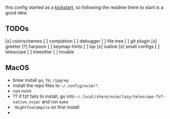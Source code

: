 this config started as a [kickstart](https://github.com/nvim-lua/kickstart.nvim), so following the readme there to start is a good idea

## TODOs
[x] colorschemes
[ ] completion
[ ] debugger
[ ] file tree
[ ] git plugin
[x] greeter
[?] harpoon
[ ] keymap-hints
[ ] lsp
[x] lualine
[x] small configs
[ ] telescope
[ ] treesitter
[ ] trouble

## MacOS
- brew install `go`, `fd`, `ripgrep`
- install the repo files to `~/.config/nvim/*`.
- run nvim
- ?? if fzf fails to install, go into `~/.local/share/nvim/lazy/telescope-fzf-native.nvim/` and run `make`
- `:NightfoxCompile` on first install
- 
